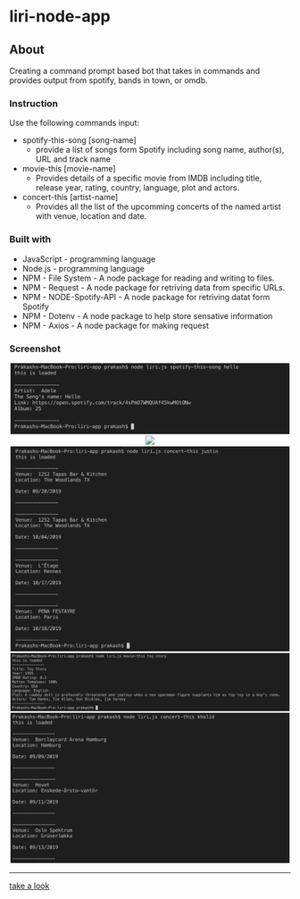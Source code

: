 # liri-node-app

<h2>About</h2>
<p>
Creating a command prompt based bot that takes in commands and provides output from spotify, bands in town, or omdb.
</p>

<h3>Instruction</h3>
<p>Use the following commands input: </p>
<ul>
    <li> spotify-this-song [song-name]
        <ul>
            <li>provide a list of songs form Spotify including song name, author(s), URL and track name</li>
        </ul>
    </li>
    <li> movie-this [movie-name]
        <ul>
            <li>Provides details of a specific movie from IMDB including title, release year, rating, country, language, plot and actors. </li>
        </ul>
    </li>
    <li> concert-this [artist-name]
        <ul>
            <li>Provides all the list of the upcomming concerts of the named artist with venue, location and date. </li>
        </ul>
    </li>
</ul>

<h3>Built with</h3>
<ul>
<li>JavaScript - programming language</li>
<li>Node.js - programming language</li>
<li>NPM - File System - A node package for reading and writing to files.</li>
<li>NPM - Request - A node package for retriving data from specific URLs.</li>
<li>NPM - NODE-Spotify-API - A node package for retriving datat form Spotify</li>
<li>NPM - Dotenv - A node package to help store sensative information</li>
<li>NPM - Axios - A node package for making request</li>
</ul>

<h3>Screenshot</h3>

<div align="center">
    <img src="assets/a.png" width="500px"> 
</div>
<div align="center">
    <img src="assets/.png" width="500px"> 
</div>
<div align="center">
    <img src="assets/c.png" width="500px"> 
</div>
<div align="center">
    <img src="assets/d.png" width="500px"> 
</div>
<div align="center">
    <img src="assets/e.png" width="500px"> 
</div>

<hr>
<a href="https://www.youtube.com/watch?v=TgXX6VjXqy4">take a look</a>